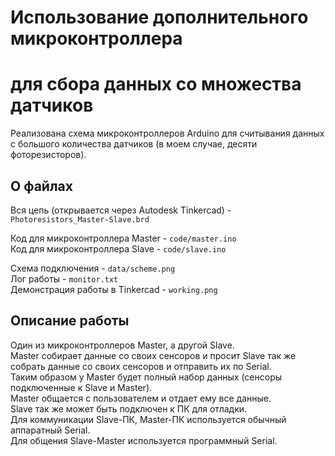# Использование дополнительного микроконтроллера  
# для сбора данных со множества датчиков  

Реализована схема микроконтроллеров Arduino для считывания данных  
с большого количества датчиков (в моем случае, десяти фоторезисторов).  

## О файлах  

Вся цепь (открывается через Autodesk Tinkercad) - `Photoresistors_Master-Slave.brd`   

Код для микроконтроллера Master - `code/master.ino`  
Код для микроконтроллера Slave - `code/slave.ino`  

Схема подключения - `data/scheme.png`  
Лог работы - `monitor.txt`  
Демонстрация работы в Tinkercad - `working.png`  

## Описание работы  

Один из микроконтроллеров Master, а другой Slave.  
Master собирает данные со своих сенсоров и просит Slave так же  
собрать данные со своих сенсоров и отправить их по Serial.  
Таким образом у Master будет полный набор данных (сенсоры подключенные к Slave и Master).  
Master общается с пользователем и отдает ему все данные.  
Slave так же может быть подключен к ПК для отладки.  
Для коммуникации Slave-ПК, Master-ПК используется обычный аппаратный Serial.  
Для общения Slave-Master используется программный Serial.  



